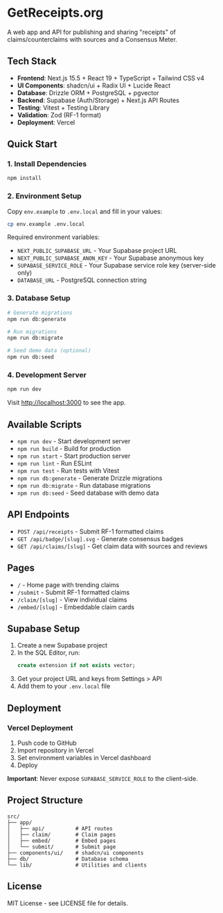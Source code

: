 # GetReceipts.org

A web app and API for publishing and sharing "receipts" of claims/counterclaims with sources and a Consensus Meter.

## Tech Stack

- **Frontend**: Next.js 15.5 + React 19 + TypeScript + Tailwind CSS v4
- **UI Components**: shadcn/ui + Radix UI + Lucide React
- **Database**: Drizzle ORM + PostgreSQL + pgvector
- **Backend**: Supabase (Auth/Storage) + Next.js API Routes  
- **Testing**: Vitest + Testing Library
- **Validation**: Zod (RF-1 format)
- **Deployment**: Vercel

## Quick Start

### 1. Install Dependencies
```bash
npm install
```

### 2. Environment Setup
Copy `env.example` to `.env.local` and fill in your values:

```bash
cp env.example .env.local
```

Required environment variables:
- `NEXT_PUBLIC_SUPABASE_URL` - Your Supabase project URL
- `NEXT_PUBLIC_SUPABASE_ANON_KEY` - Your Supabase anonymous key
- `SUPABASE_SERVICE_ROLE` - Your Supabase service role key (server-side only)
- `DATABASE_URL` - PostgreSQL connection string

### 3. Database Setup
```bash
# Generate migrations
npm run db:generate

# Run migrations
npm run db:migrate

# Seed demo data (optional)
npm run db:seed
```

### 4. Development Server
```bash
npm run dev
```

Visit [http://localhost:3000](http://localhost:3000) to see the app.

## Available Scripts

- `npm run dev` - Start development server
- `npm run build` - Build for production
- `npm run start` - Start production server
- `npm run lint` - Run ESLint
- `npm run test` - Run tests with Vitest
- `npm run db:generate` - Generate Drizzle migrations
- `npm run db:migrate` - Run database migrations
- `npm run db:seed` - Seed database with demo data

## API Endpoints

- `POST /api/receipts` - Submit RF-1 formatted claims
- `GET /api/badge/[slug].svg` - Generate consensus badges
- `GET /api/claims/[slug]` - Get claim data with sources and reviews

## Pages

- `/` - Home page with trending claims
- `/submit` - Submit RF-1 formatted claims
- `/claim/[slug]` - View individual claims
- `/embed/[slug]` - Embeddable claim cards

## Supabase Setup

1. Create a new Supabase project
2. In the SQL Editor, run:
   ```sql
   create extension if not exists vector;
   ```
3. Get your project URL and keys from Settings > API
4. Add them to your `.env.local` file

## Deployment

### Vercel Deployment
1. Push code to GitHub
2. Import repository in Vercel
3. Set environment variables in Vercel dashboard
4. Deploy

**Important**: Never expose `SUPABASE_SERVICE_ROLE` to the client-side.

## Project Structure

```
src/
├── app/
│   ├── api/          # API routes
│   ├── claim/        # Claim pages
│   ├── embed/        # Embed pages
│   └── submit/       # Submit page
├── components/ui/    # shadcn/ui components
├── db/               # Database schema
└── lib/              # Utilities and clients
```

## License

MIT License - see LICENSE file for details.
